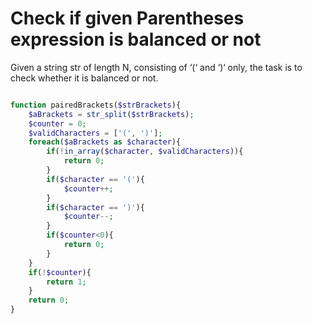 # Check if given Parentheses expression is balanced or not

Given a string str of length N, consisting of ‘(‘ and ‘)‘ only, the task is to check whether it is balanced or not.

```php

function pairedBrackets($strBrackets){
	$aBrackets = str_split($strBrackets);
	$counter = 0;
	$validCharacters = ['(', ')'];
	foreach($aBrackets as $character){
		if(!in_array($character, $validCharacters)){
			return 0;
		}
		if($character == '('){
			$counter++;		
		}
		if($character == ')'){
			$counter--;		
		}
		if($counter<0){
			return 0;
		}
	}
	if(!$counter){
		return 1;
	}
	return 0;
}

```
